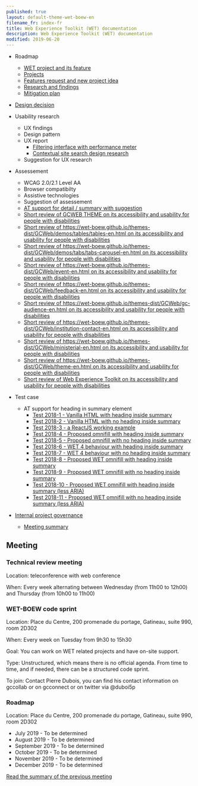 ```yaml
---
published: true
layout: default-theme-wet-boew-en
filename_fr: index-fr
title: Web Experience Toolkit (WET) documentation
description: Web Experience Toolkit (WET) documentation
modified: 2019-06-20
---
```


* Roadmap
	* [WET project and its feature](roadmap-en.html)
	* [Projects](projects-en.html)
	* [Features request and new project idea](projects-en.html#featurerequest)
	* [Research and findings](research-en.html)
	* [Mitigation plan](mitigation-en.html)
* [Design decision](decision/index-en.html)
* Usability research
	* UX findings
	* Design pattern
	* UX report
		* [Filtering interface with performance meter](research/2018-20-ux.html)
		* [Contextual site search design research](research/2018-21-ux.html)
	* Suggestion for UX research
* Assessement
	* WCAG 2.0/2.1 Level AA
	* Browser compatibilty
	* Assistive technologies
	* Suggestion of assessement
	* [AT support for detail / summary with suggestion](assessment/2018-1.html)
	* [Short review of GCWEB THEME on its accessibility and usability for people with disabilities](research/2020-22-a11y-content-inst-service-performance.html)
	* [Short review of https://wet-boew.github.io/themes-dist/GCWeb/demos/tables/tables-en.html on its accessibility and usability for people with disabilities](research/2020-23-a11y-tables.html)
	* [Short review of https://wet-boew.github.io/themes-dist/GCWeb/demos/tabs/tabs-carousel-en.html on its accessibility and usability for people with disabilities](research/2020-24-a11y-tabs-carousel.html)
	* [Short review of https://wet-boew.github.io/themes-dist/GCWeb/event-en.html on its accessibility and usability for people with disabilities](research/2020-25-a11y-event.html)
	* [Short review of https://wet-boew.github.io/themes-dist/GCWeb/feedback-en.html on its accessibility and usability for people with disabilities](research/2020-26-a11y-feddback.html)
	* [Short review of https://wet-boew.github.io/themes-dist/GCWeb/gc-audience-en.html on its accessibility and usability for people with disabilities](research/2020-27-a11y-audience.html)
	* [Short review of https://wet-boew.github.io/themes-dist/GCWeb/institution-contact-en.html on its accessibility and usability for people with disabilities](research/2020-28-a11y-institution-contact.html)
	* [Short review of https://wet-boew.github.io/themes-dist/GCWeb/ministerial-en.html on its accessibility and usability for people with disabilities](research/2020-29-a11y-ministerial.html)
	* [Short review of https://wet-boew.github.io/themes-dist/GCWeb/theme-en.html on its accessibility and usability for people with disabilities](research/2020-30-a11y-theme.html)
	* [Short review of Web Experience Toolkit on its accessibility and usability for people with disabilities](research/2020-31-a11y-topic-page.html)

* Test case
	* AT support for heading in summary element
		* [Test 2018-1 - Vanilla HTML with heading inside summary](testcase/2018-1.html)
		* [Test 2018-2 - Vanilla HTML with no heading inside summary](testcase/2018-2.html)
		* [Test 2018-3 - a ReactJS working example](testcase/2018-3.html)
		* [Test 2018-4 - Proposed omnifill with heading inside summary](testcase/2018-4.html)
		* [Test 2018-5 - Proposed omnifill with no heading inside summary](testcase/2018-5.html)
		* [Test 2018-6 - WET 4 behaviour with heading inside summary](testcase/2018-6.html)
		* [Test 2018-7 - WET 4 behaviour with no heading inside summary](testcase/2018-7.html)
		* [Test 2018-8 - Proposed WET omnifill with heading inside summary](../testcase/2018-8.html)
		* [Test 2018-9 - Proposed WET omnifill with no heading inside summary](../testcase/2018-9.html)
		* [Test 2018-10 - Proposed WET omnifill with heading inside summary (less ARIA)](../testcase/2018-10.html)
		* [Test 2018-11 - Proposed WET omnifill with no heading inside summary (less ARIA)](../testcase/2018-11.html)

* [Internal project governance](governance/index-en.html)
	* [Meeting summary](governance/meeting.html)

## Meeting

### Technical review meeting
Location: teleconference with web conference

When: Every week alternating between Wednesday (from 11h00 to 12h00) and Thursday (from 10h00 to 11h00)

### WET-BOEW code sprint
Location: Place du Centre, 200 promenade du portage, Gatineau, suite 990, room 2D302

When: Every week on Tuesday from 9h30 to 15h30

Goal: You can work on WET related projects and have on-site support.

Type: Unstructured, which means there is no official agenda. From time to time, and if needed, there can be a structured code sprint.

To join: Contact Pierre Dubois, you can find his contact information on gccollab or on gcconnect or on twitter via @duboi5p

### Roadmap
Location: Place du Centre, 200 promenade du portage, Gatineau, suite 990, room 2D302

* July 2019 - To be determined 
* August 2019  - To be determined
* September 2019  - To be determined
* October 2019  - To be determined
* November 2019  - To be determined
* December 2019  - To be determined

[Read the summary of the previous meeting](governance/meeting.html)
